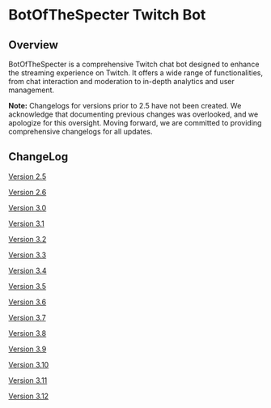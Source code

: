 # BotOfTheSpecter Twitch Bot

## Overview
BotOfTheSpecter is a comprehensive Twitch chat bot designed to enhance the streaming experience on Twitch. It offers a wide range of functionalities, from chat interaction and moderation to in-depth analytics and user management.

**Note:** Changelogs for versions prior to 2.5 have not been created. We acknowledge that documenting previous changes was overlooked, and we apologize for this oversight. Moving forward, we are committed to providing comprehensive changelogs for all updates.

## ChangeLog
[Version 2.5](2.5.md)

[Version 2.6](2.6.md)

[Version 3.0](3.0.md)

[Version 3.1](3.1.md)

[Version 3.2](3.2.md)

[Version 3.3](3.3.md)

[Version 3.4](3.4.md)

[Version 3.5](3.5.md)

[Version 3.6](3.6.md)

[Version 3.7](3.7.md)

[Version 3.8](3.8.md)

[Version 3.9](3.9.md)

[Version 3.10](3.10.md)

[Version 3.11](3.11.md)

[Version 3.12](3.12.md)